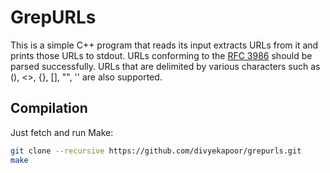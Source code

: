 GrepURLs
========

This is a simple C++ program that reads its input extracts URLs from it
and prints those URLs to stdout. URLs conforming to the [RFC 3986][rfc] should be
parsed successfully.  URLs that are delimited by various characters such as (),
<>, {}, [], "", '' are also supported.


Compilation
-----------

Just fetch and run Make:

```bash
git clone --recursive https://github.com/divyekapoor/grepurls.git
make
```

[rfc]: https://www.ietf.org/rfc/rfc3986.txt
